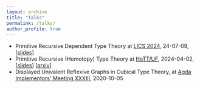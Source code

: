 ```yaml
---
layout: archive
title: "Talks"
permalink: /talks/
author_profile: true
---
```

* Primitive Recursive Dependent Type Theory at [LICS 2024](https://lics.siglog.org/lics24/index.php), 24-07-09, [[slides](/files/prdtt_lics_slides.pdf)]
* Primitive Recursive (Homotopy) Type Theory at [HoTT/UF](https://hott-uf.github.io/2024/), 2024-04-02, [[slides](/files/prdtt_hottuf_slides.pdf)] [[arxiv](https://arxiv.org/abs/2404.01011)]
* Displayed Univalent Reflexive Graphs in Cubical Type Theory, at [Agda Implementors' Meeting XXXIII](https://wiki.portal.chalmers.se/agda/Main/AIMXXXIII), 2020-10-05
